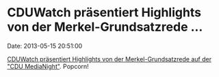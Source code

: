 CDUWatch präsentiert Highlights von der Merkel-Grundsatzrede \...
=================================================================

Date: 2013-05-15 20:51:00

[CDUWatch präsentiert Highlights von der Merkel-Grundsatzrede auf der
\"CDU
MediaNight\"](http://www.cduwatch.de/2013/cdu-medianight-highlights-aus-angela-merkels-medienpolitischer-grundsatzrede/).
Popcorn!
